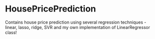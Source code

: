# HousePricePrediction
Contains house price prediction using several regression techniques - linear, lasso, ridge, SVR and my own implementation of LinearRegressor class!
